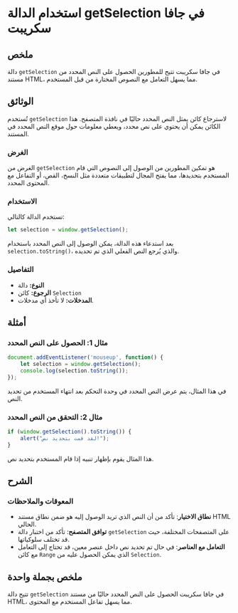 <!--
Meta Description: # استخدام الدالة getSelection في جافا سكريبت ## ملخص دالة `getSelection` في جافا سكريبت تتيح للمطورين الحصول على النص المحدد من مستند HTML، مما يسهل ا...
Meta Keywords: النص, getselection, المحدد, selection, على
-->

# استخدام الدالة getSelection في جافا سكريبت

## ملخص
دالة `getSelection` في جافا سكريبت تتيح للمطورين الحصول على النص المحدد من مستند HTML، مما يسهل التعامل مع النصوص المختارة من قبل المستخدم.

## الوثائق
تُستخدم `getSelection` لاسترجاع كائن يمثل النص المحدد حاليًا في نافذة المتصفح. هذا الكائن يمكن أن يحتوي على نص محدد، ويعطي معلومات حول موقع النص المحدد في المستند.

### الغرض
الغرض من `getSelection` هو تمكين المطورين من الوصول إلى النصوص التي قام المستخدم بتحديدها، مما يفتح المجال لتطبيقات متعددة مثل النسخ، القص، أو التفاعل مع المحتوى المحدد.

### الاستخدام
تستخدم الدالة كالتالي:

```javascript
let selection = window.getSelection();
```

بعد استدعاء هذه الدالة، يمكن الوصول إلى النص المحدد باستخدام `selection.toString()`، والذي يُرجع النص الفعلي الذي تم تحديده.

### التفاصيل
- **النوع:** دالة
- **الرجوع:** كائن `Selection` 
- **المدخلات:** لا تأخذ أي مدخلات.

## أمثلة
### مثال 1: الحصول على النص المحدد
```javascript
document.addEventListener('mouseup', function() {
    let selection = window.getSelection();
    console.log(selection.toString());
});
```
في هذا المثال، يتم عرض النص المحدد في وحدة التحكم بعد انتهاء المستخدم من تحديد النص.

### مثال 2: التحقق من النص المحدد
```javascript
if (window.getSelection().toString()) {
    alert("لقد قمت بتحديد نص!");
}
```
هذا المثال يقوم بإظهار تنبيه إذا قام المستخدم بتحديد نص.

## الشرح
### المعوقات والملاحظات
- **نطاق الاختيار**: تأكد من أن النص الذي تريد الوصول إليه هو ضمن نطاق مستند HTML الحالي.
- **توافق المتصفح**: تأكد من اختبار دالة `getSelection` على المتصفحات المختلفة، حيث قد تختلف سلوكياتها.
- **التعامل مع العناصر**: في حال تم تحديد نص داخل عنصر معين، قد تحتاج إلى التعامل مع كائن `Range` الذي يمكن الحصول عليه من `Selection`.

## ملخص بجملة واحدة
تتيح دالة `getSelection` في جافا سكريبت الحصول على النص المحدد حاليًا من مستند HTML، مما يسهل تفاعل المستخدم مع المحتوى.